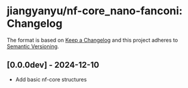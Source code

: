 # jiangyanyu/nf-core_nano-fanconi: Changelog

The format is based on [Keep a Changelog](https://keepachangelog.com/en/1.0.0/)
and this project adheres to [Semantic Versioning](https://semver.org/spec/v2.0.0.html).

## [0.0.0dev] - 2024-12-10
- Add basic nf-core structures
